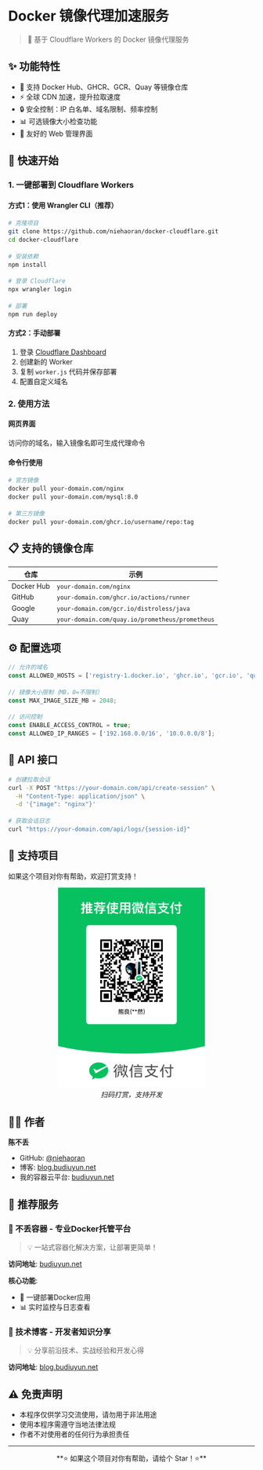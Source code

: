 # Docker 镜像代理加速服务

> 🚀 基于 Cloudflare Workers 的 Docker 镜像代理服务

## ✨ 功能特性

- 🐳 支持 Docker Hub、GHCR、GCR、Quay 等镜像仓库
- ⚡ 全球 CDN 加速，提升拉取速度
- 🔒 安全控制：IP 白名单、域名限制、频率控制
- 📊 可选镜像大小检查功能
- 🎨 友好的 Web 管理界面

## 🚀 快速开始

### 1. 一键部署到 Cloudflare Workers

#### 方式1：使用 Wrangler CLI（推荐）
```bash
# 克隆项目
git clone https://github.com/niehaoran/docker-cloudflare.git
cd docker-cloudflare

# 安装依赖
npm install

# 登录 Cloudflare
npx wrangler login

# 部署
npm run deploy
```

#### 方式2：手动部署
1. 登录 [Cloudflare Dashboard](https://dash.cloudflare.com/)
2. 创建新的 Worker
3. 复制 `worker.js` 代码并保存部署
4. 配置自定义域名

### 2. 使用方法

#### 网页界面
访问你的域名，输入镜像名即可生成代理命令

#### 命令行使用
```bash
# 官方镜像
docker pull your-domain.com/nginx
docker pull your-domain.com/mysql:8.0

# 第三方镜像
docker pull your-domain.com/ghcr.io/username/repo:tag
```

## 📋 支持的镜像仓库

| 仓库 | 示例 |
|------|------|
| Docker Hub | `your-domain.com/nginx` |
| GitHub | `your-domain.com/ghcr.io/actions/runner` |
| Google | `your-domain.com/gcr.io/distroless/java` |
| Quay | `your-domain.com/quay.io/prometheus/prometheus` |

## ⚙️ 配置选项

```javascript
// 允许的域名
const ALLOWED_HOSTS = ['registry-1.docker.io', 'ghcr.io', 'gcr.io', 'quay.io'];

// 镜像大小限制（MB，0=不限制）
const MAX_IMAGE_SIZE_MB = 2048;

// 访问控制
const ENABLE_ACCESS_CONTROL = true;
const ALLOWED_IP_RANGES = ['192.168.0.0/16', '10.0.0.0/8'];
```

## 🔧 API 接口

```bash
# 创建拉取会话
curl -X POST "https://your-domain.com/api/create-session" \
  -H "Content-Type: application/json" \
  -d '{"image": "nginx"}'

# 获取会话日志
curl "https://your-domain.com/api/logs/{session-id}"
```

## 💖 支持项目

如果这个项目对你有帮助，欢迎打赏支持！

<div align="center">
  <img src="images/weixin.png" alt="微信打赏" width="300"/>
  <br>
  <em>扫码打赏，支持开发</em>
</div>

## 👨‍💻 作者

**陈不丢**
- GitHub: [@niehaoran](https://github.com/niehaoran)
- 博客: [blog.budiuyun.net](https://blog.budiuyun.net)
- 我的容器云平台: [budiuyun.net](https://budiuyun.net)

## 🚀 推荐服务

### 🐳 不丢容器 - 专业Docker托管平台
> 💡 一站式容器化解决方案，让部署更简单！

**访问地址**: [budiuyun.net](https://budiuyun.net)

**核心功能**:
- 🚀 一键部署Docker应用
- 📊 实时监控与日志查看
### 📝 技术博客 - 开发者知识分享
> 💡 分享前沿技术、实战经验和开发心得

**访问地址**: [blog.budiuyun.net](https://blog.budiuyun.net)

## ⚠️ 免责声明

- 本程序仅供学习交流使用，请勿用于非法用途
- 使用本程序需遵守当地法律法规
- 作者不对使用者的任何行为承担责任

---

<div align="center">
**⭐ 如果这个项目对你有帮助，请给个 Star！⭐**
</div>
